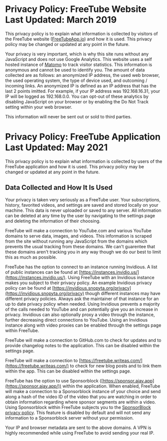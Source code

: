 Privacy Policy: FreeTube Website Last Updated: March 2019
=========================================================

This privacy policy is to explain what information is collected by visitors of the FreeTube website ([FreeTubeApp.io](https://freetubeapp.io/)) and how it is used. This privacy policy may be changed or updated at any point in the future.

Your privacy is very important, which is why this site runs without any JavaScript and does not use Google Analytics. This website uses a self hosted instance of [Matomo](https://matomo.org/) to track visitor statistics. This information is anonymous and cannot be used to identify you. The amount of data collected are as follows: an anonymized IP address, the used web browser, the used operating system, the type of device used, and outcoming / incoming links. An anonymized IP is defined as an IP address that has the last 2 points imitted. For example, if your IP address was 192.168.16.31, your IP will be logged as 192.168.0.0. You can opt-out of these analytics by disabling JavaScript on your browser or by enabling the Do Not Track setting within your web browser.

This information will never be sent out or sold to third parties.

Privacy Policy: FreeTube Application Last Updated: May 2021
===========================================================

This privacy policy is to explain what information is collected by users of the FreeTube application and how it is used. This privacy policy may be changed or updated at any point in the future.

Data Collected and How It Is Used
---------------------------------

Your privacy is taken very seriously as a FreeTube user. Your subscriptions, history, favorited videos, and settings are saved and stored locally on your machine. This data is never uploaded or saved to any server. All information can be deleted at any time by the user by navigating to the settings page and deleting the information of their choosing.

FreeTube will make a connection to YouTube.com and various YouTube domains to serve data, images, and videos. This information is scraped from the site without running any JavaScript from the domains which prevents the usual tracking from these domains. We can't guarentee that these domains aren't tracking you in any way though we do our best to limit this as much as possible.

FreeTube has the option to connect to an instance running Invidious. A list of public instances can be found at [https://instances.invidio.us/](https://instances.invidio.us/). Using FreeTube with an Invidious instance makes you subject to their privacy policy. An example Invidious privacy policy can be found at [https://invidious.snopyta.org/privacy](https://invidious.snopyta.org/privacy) though different instances may have different privacy policies. Always ask the maintainer of that instance for an up to date privacy policy when needed. Using Invidious prevents a majority of the calls needed to YouTube and can potentially give you an increase in privacy. Invidious can also optionally proxy a video through the instance, further decreasing direct connections to YouTube. Using an Invidious instance along with video proxies can be enabled through the settings page within FreeTube.

FreeTube will make a connection to GitHub.com to check for updates and to provide changelog notes to the application. This can be disabled within the settings page.

FreeTube will make a connection to [https://freetube.writeas.com/](https://freetube.writeas.com/) to check for new blog posts and to link them within the app. This can be disabled within the settings page.

FreeTube has the option to use Sponsorblock ([https://sponsor.ajay.app](https://sponsor.ajay.app/)) within the application. When enabled, FreeTube will make a connection to a Sponsorblock instance of your choice and send along a hash of the video ID of the video that you are watching in order to obtain information regarding where sponsor segments are within a video. Using Sponsorblock within FreeTube subjects you to the [SponsorBlock privacy policy](https://gist.github.com/ajayyy/aa9f8ded2b573d4f73a3ffa0ef74f796). This feature is disabled by default and will not send any information to a Sponsorblock server without your permission.

Your IP and browser metadata are sent to the above domains. A VPN is highly recommended while using FreeTube to avoid sending your real IP.